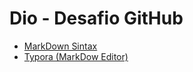 # Dio - Desafio GitHub
- [MarkDown Sintax](https://www.markdownguide.org/basic-syntax/)
- [Typora (MarkDow Editor)](https://typora.io/)

